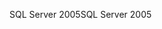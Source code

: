 <span data-ttu-id="95c9f-101">SQL Server 2005</span><span class="sxs-lookup"><span data-stu-id="95c9f-101">SQL Server 2005</span></span>
